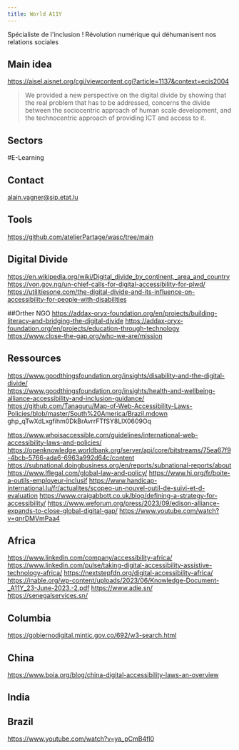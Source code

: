 ```yaml
---
title: World A11Y
---
```


Spécialiste de l'inclusion !
Révolution numérique qui déhumanisent nos relations sociales

## Main idea
https://aisel.aisnet.org/cgi/viewcontent.cgi?article=1137&context=ecis2004

> We provided a new perspective on the digital divide by showing that the real problem that has to be
addressed, concerns the divide between the sociocentric approach of human scale development, and
the technocentric approach of providing ICT and access to it.

## Sectors
#E-Learning

## Contact
alain.vagner@sip.etat.lu

## Tools
https://github.com/atelierPartage/wasc/tree/main

## Digital Divide
https://en.wikipedia.org/wiki/Digital_divide_by_continent,_area_and_country
https://von.gov.ng/un-chief-calls-for-digital-accessibility-for-plwd/
https://utilitiesone.com/the-digital-divide-and-its-influence-on-accessibility-for-people-with-disabilities

##Orther NGO
https://addax-oryx-foundation.org/en/projects/building-literacy-and-bridging-the-digital-divide
https://addax-oryx-foundation.org/en/projects/education-through-technology
https://www.close-the-gap.org/who-we-are/mission

## Ressources
https://www.goodthingsfoundation.org/insights/disability-and-the-digital-divide/  
https://www.goodthingsfoundation.org/insights/health-and-wellbeing-alliance-accessibility-and-inclusion-guidance/
https://github.com/Tanaguru/Map-of-Web-Accessibility-Laws-Policies/blob/master/South%20America/Brazil.mdown
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

https://www.whoisaccessible.com/guidelines/international-web-accessibility-laws-and-policies/
https://openknowledge.worldbank.org/server/api/core/bitstreams/75ea67f9-4bcb-5766-ada6-6963a992d64c/content
https://subnational.doingbusiness.org/en/reports/subnational-reports/about
https://www.lflegal.com/global-law-and-policy/
https://www.hi.org/fr/boite-a-outils-employeur-inclusif
https://www.handicap-international.lu/fr/actualites/scopeo-un-nouvel-outil-de-suivi-et-d-evaluation
https://www.craigabbott.co.uk/blog/defining-a-strategy-for-accessibility/
https://www.weforum.org/press/2023/09/edison-alliance-expands-to-close-global-digital-gap/
https://www.youtube.com/watch?v=qnrDMVmPaa4

## Africa
https://www.linkedin.com/company/accessibility-africa/
https://www.linkedin.com/pulse/taking-digital-accessibility-assistive-technology-africa/
https://nextstepfdn.org/digital-accessibility-africa/
https://inable.org/wp-content/uploads/2023/06/Knowledge-Document-_A11Y_23-June-2023.-2.pdf
https://www.adie.sn/
https://senegalservices.sn/

## Columbia
https://gobiernodigital.mintic.gov.co/692/w3-search.html

## China
https://www.boia.org/blog/china-digital-accessibility-laws-an-overview

## India 


## Brazil
https://www.youtube.com/watch?v=ya_pCmB4fl0